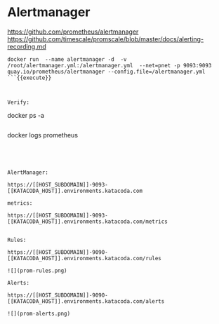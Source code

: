 
# Alertmanager

https://github.com/prometheus/alertmanager
https://github.com/timescale/promscale/blob/master/docs/alerting-recording.md

```
docker run  --name alertmanager -d  -v /root/alertmanager.yml:/alertmanager.yml  --net=pnet -p 9093:9093 quay.io/prometheus/alertmanager --config.file=/alertmanager.yml
```{{execute}}



Verify:

```
docker ps -a
```{{execute}}

```
docker logs prometheus
```{{execute}}




AlertManager:

https://[[HOST_SUBDOMAIN]]-9093-[[KATACODA_HOST]].environments.katacoda.com

metrics:

https://[[HOST_SUBDOMAIN]]-9093-[[KATACODA_HOST]].environments.katacoda.com/metrics


Rules:

https://[[HOST_SUBDOMAIN]]-9090-[[KATACODA_HOST]].environments.katacoda.com/rules

![](prom-rules.png)

Alerts:

https://[[HOST_SUBDOMAIN]]-9090-[[KATACODA_HOST]].environments.katacoda.com/alerts

![](prom-alerts.png)